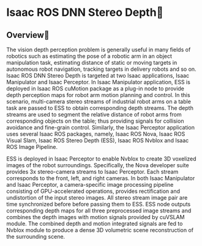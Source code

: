 # Isaac ROS DNN Stereo Depth

## Overview

The vision depth perception problem is generally useful in many fields of robotics such as estimating the pose of a robotic arm in an object manipulation task, estimating distance of static or moving targets in autonomous robot navigation, tracking targets in delivery robots and so on. Isaac ROS DNN Stereo Depth is targeted at two Isaac applications, Isaac Manipulator and Isaac Perceptor. In Isaac Manipulator application, ESS is deployed in Isaac ROS cuMotion package as a plug-in node to provide depth perception maps for robot arm motion planning and control. In this scenario, multi-camera stereo streams of industrial robot arms on a table task are passed to ESS to obtain corresponding depth streams. The depth streams are used to segment the relative distance of robot arms from corresponding objects on the table; thus providing signals for collision avoidance and fine-grain control. Similarly, the Isaac Perceptor application uses several Isaac ROS packages, namely, Isaac ROS Nova, Isaac ROS Visual Slam, Isaac ROS Stereo Depth (ESS), Isaac ROS Nvblox and Isaac ROS Image Pipeline.

ESS is deployed in Isaac Perceptor to enable Nvblox to create 3D voxelized images of the robot surroundings. Specifically, the Nova developer suite provides 3x stereo-camera streams to Isaac Perceptor. Each stream corresponds to the front, left, and right cameras. In both Isaac Manipulator and Isaac Perceptor, a camera-specific image processing pipeline consisting of GPU-accelerated operations, provides rectification and undistortion of the input stereo images. All stereo stream image pair are time synchronized before before passing them to ESS. ESS node outputs corresponding depth maps for all three preprocessed image streams and combines the depth images with motion signals provided by cuVSLAM module. The combined depth and motion integrated signals are fed to Nvblox module to produce a dense 3D volumetric scene reconstruction of the surrounding scene.
